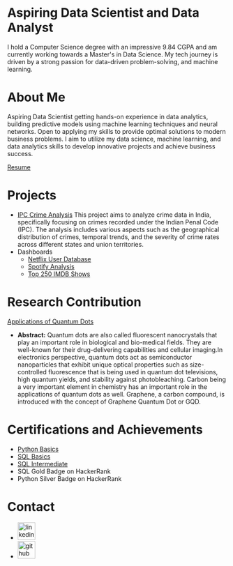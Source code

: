 # Aspiring Data Scientist and Data Analyst

I hold a Computer Science degree with an impressive 9.84 CGPA and am currently working towards a Master's in Data Science. My tech journey is driven by a strong passion for data-driven problem-solving, and machine learning.

# About Me
Aspiring Data Scientist getting hands-on experience in data analytics, building predictive models using machine learning techniques and neural networks. Open to applying my skills to provide optimal solutions to modern business problems.
I aim to utilize my data science, machine learning, and data analytics skills to develop innovative projects and achieve business success.

[Resume](https://drive.google.com/file/d/1EqqSb36qIczbr1_vaDmMEgb--pw5JbTA/view?usp=drive_link)

# Projects
  - [IPC Crime Analysis](https://github.com/Tanmay-Hadke/IPC-Analysis)
    This project aims to analyze crime data in India, specifically focusing on crimes recorded under the Indian Penal Code (IPC). The analysis includes various aspects such as the geographical   distribution of crimes, temporal trends, and the severity of crime rates across different states and union territories.
  - Dashboards
    - [Netflix User Database](https://public.tableau.com/views/NETFLIXUSERDATABASE/Dashboard2?:language=en-US&:sid=&:redirect=auth&:display_count=n&:origin=viz_share_link)
    - [Spotify Analysis](https://public.tableau.com/views/TopSpotifyHits/Dashboard1?:language=en-US&:sid=&:redirect=auth&:display_count=n&:origin=viz_share_link)
    - [Top 250 IMDB Shows](https://public.tableau.com/views/TOP250IMDBTVSHOWS/Dashboard1?:language=en-US&:sid=&:redirect=auth&:display_count=n&:origin=viz_share_link)
     

# Research Contribution
[Applications of Quantum Dots](https://www.ijset.in/wp-content/uploads/IJSET_V12_issue3_576.pdf)
- **Abstract:** Quantum dots are also called fluorescent nanocrystals that play an important role in biological and bio-medical fields. They are well-known for their drug-delivering capabilities and cellular imaging.In electronics perspective, quantum dots act as semiconductor nanoparticles that exhibit unique optical properties such as size-controlled fluorescence that is being used in quantum dot televisions, high quantum yields, and stability against photobleaching. Carbon being a very important element in chemistry has an important role in the applications of quantum dots as well. Graphene, a carbon compound, is introduced with the concept of Graphene Quantum Dot or GQD.

# Certifications and Achievements 
  - [Python Basics](https://www.hackerrank.com/certificates/a55cbafd0b3e)
  - [SQL Basics](https://www.hackerrank.com/certificates/8e23d79e8749)
  - [SQL Intermediate](https://www.hackerrank.com/certificates/70457cdc3b48)
  - SQL Gold Badge on HackerRank
  - Python Silver Badge on HackerRank

# Contact
- [<img src='https://cdn.jsdelivr.net/npm/simple-icons@3.0.1/icons/linkedin.svg' alt='linkedin' height='40'>](https://www.linkedin.com/in/tanmay-hadke/)
- [<img src='https://cdn.jsdelivr.net/npm/simple-icons@3.0.1/icons/github.svg' alt='github' height='40'>](https://github.com/Tanmay-Hadke)
